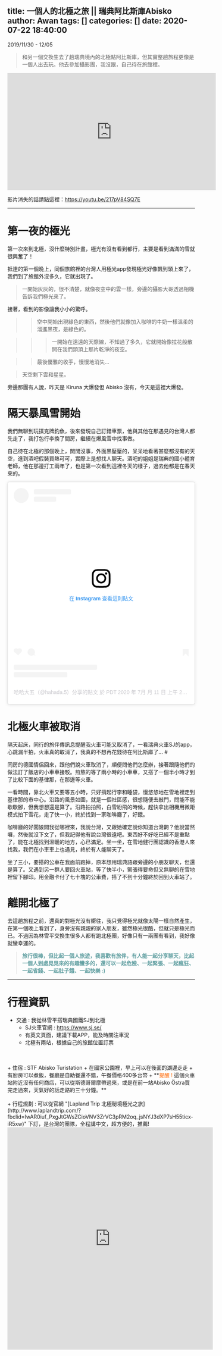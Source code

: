 title: 一個人的北極之旅 || 瑞典阿比斯庫Abisko
author: Awan
tags: []
categories: []
date: 2020-07-22 18:40:00
---
2019/11/30 - 12/05
> 和另一個交換生去了趟瑞典境內的北極點阿比斯庫，但其實整趟旅程更像是一個人出去玩。他去參加攝影團，我沒跟，自己待在旅館裡。
<div align="center">
<iframe width="560" height="315" src="https://www.youtube.com/embed/217pV84SQ7E" frameborder="0" allow="accelerometer; autoplay; encrypted-media; gyroscope; picture-in-picture" allowfullscreen></iframe></div>

影片消失的話請點這裡：https://youtu.be/217pV84SQ7E

---


# 第一夜的極光

第一次來到北極，沒什麼特別計畫，極光有沒有看到都行，主要是看到滿滿的雪就很興奮了！

抵達的第一個晚上，同個旅館裡的台灣人用極光app發現極光好像飄到頭上來了，我們到了旅館外沒多久，它就出現了。
<!--more-->
> 一開始灰灰的，很不清楚，就像夜空中的雲一樣，旁邊的攝影大哥透過相機告訴我們極光來了。

接著，看到的影像讓我小小的驚呼。

>> 空中開始出現綠色的東西，然後他們就像加入咖啡的牛奶一樣溫柔的溜進黑夜，是綠色的。

>>> 一開始在遠遠的天際線，不知過了多久，它就開始像拉花般散開在我們頭頂上那片乾淨的夜空。

>> 最後優雅的收手，慢慢地消失...

> 天空剩下雲和星星。

旁邊那團有人說，昨天是 Kiruna 大爆發但 Abisko 沒有，今天是這裡大爆發。

# 隔天暴風雪開始
我們無聊到玩撲克牌釣魚，後來發現自己訂錯車票，他與其他在那遇見的台灣人都先走了，我打包行李換了間房，繼續在爆風雪中找事做。

自己待在北極的那個晚上，閒閒沒事，外面黑壓壓的，呆呆地看著甚麼都沒有的天空，進到酒吧假裝買熱可可，實際上是想找人聊天。酒吧的姐姐是瑞典的國小體育老師，他在那邊打工兩年了，也是第一次看到這裡冬天的樣子，過去他都是在春天來的。
<div align="center">
<blockquote class="instagram-media" data-instgrm-permalink="https://www.instagram.com/p/CCfwsH3sG6B/?utm_source=ig_embed&amp;utm_campaign=loading" data-instgrm-version="12" style=" background:#FFF; border:0; border-radius:3px; box-shadow:0 0 1px 0 rgba(0,0,0,0.5),0 1px 10px 0 rgba(0,0,0,0.15); margin: 1px; max-width:540px; min-width:326px; padding:0; width:99.375%; width:-webkit-calc(100% - 2px); width:calc(100% - 2px);"><div style="padding:16px;"> <a href="https://www.instagram.com/p/CCfwsH3sG6B/?utm_source=ig_embed&amp;utm_campaign=loading" style=" background:#FFFFFF; line-height:0; padding:0 0; text-align:center; text-decoration:none; width:100%;" target="_blank"> <div style=" display: flex; flex-direction: row; align-items: center;"> <div style="background-color: #F4F4F4; border-radius: 50%; flex-grow: 0; height: 40px; margin-right: 14px; width: 40px;"></div> <div style="display: flex; flex-direction: column; flex-grow: 1; justify-content: center;"> <div style=" background-color: #F4F4F4; border-radius: 4px; flex-grow: 0; height: 14px; margin-bottom: 6px; width: 100px;"></div> <div style=" background-color: #F4F4F4; border-radius: 4px; flex-grow: 0; height: 14px; width: 60px;"></div></div></div><div style="padding: 19% 0;"></div> <div style="display:block; height:50px; margin:0 auto 12px; width:50px;"><svg width="50px" height="50px" viewBox="0 0 60 60" version="1.1" xmlns="https://www.w3.org/2000/svg" xmlns:xlink="https://www.w3.org/1999/xlink"><g stroke="none" stroke-width="1" fill="none" fill-rule="evenodd"><g transform="translate(-511.000000, -20.000000)" fill="#000000"><g><path d="M556.869,30.41 C554.814,30.41 553.148,32.076 553.148,34.131 C553.148,36.186 554.814,37.852 556.869,37.852 C558.924,37.852 560.59,36.186 560.59,34.131 C560.59,32.076 558.924,30.41 556.869,30.41 M541,60.657 C535.114,60.657 530.342,55.887 530.342,50 C530.342,44.114 535.114,39.342 541,39.342 C546.887,39.342 551.658,44.114 551.658,50 C551.658,55.887 546.887,60.657 541,60.657 M541,33.886 C532.1,33.886 524.886,41.1 524.886,50 C524.886,58.899 532.1,66.113 541,66.113 C549.9,66.113 557.115,58.899 557.115,50 C557.115,41.1 549.9,33.886 541,33.886 M565.378,62.101 C565.244,65.022 564.756,66.606 564.346,67.663 C563.803,69.06 563.154,70.057 562.106,71.106 C561.058,72.155 560.06,72.803 558.662,73.347 C557.607,73.757 556.021,74.244 553.102,74.378 C549.944,74.521 548.997,74.552 541,74.552 C533.003,74.552 532.056,74.521 528.898,74.378 C525.979,74.244 524.393,73.757 523.338,73.347 C521.94,72.803 520.942,72.155 519.894,71.106 C518.846,70.057 518.197,69.06 517.654,67.663 C517.244,66.606 516.755,65.022 516.623,62.101 C516.479,58.943 516.448,57.996 516.448,50 C516.448,42.003 516.479,41.056 516.623,37.899 C516.755,34.978 517.244,33.391 517.654,32.338 C518.197,30.938 518.846,29.942 519.894,28.894 C520.942,27.846 521.94,27.196 523.338,26.654 C524.393,26.244 525.979,25.756 528.898,25.623 C532.057,25.479 533.004,25.448 541,25.448 C548.997,25.448 549.943,25.479 553.102,25.623 C556.021,25.756 557.607,26.244 558.662,26.654 C560.06,27.196 561.058,27.846 562.106,28.894 C563.154,29.942 563.803,30.938 564.346,32.338 C564.756,33.391 565.244,34.978 565.378,37.899 C565.522,41.056 565.552,42.003 565.552,50 C565.552,57.996 565.522,58.943 565.378,62.101 M570.82,37.631 C570.674,34.438 570.167,32.258 569.425,30.349 C568.659,28.377 567.633,26.702 565.965,25.035 C564.297,23.368 562.623,22.342 560.652,21.575 C558.743,20.834 556.562,20.326 553.369,20.18 C550.169,20.033 549.148,20 541,20 C532.853,20 531.831,20.033 528.631,20.18 C525.438,20.326 523.257,20.834 521.349,21.575 C519.376,22.342 517.703,23.368 516.035,25.035 C514.368,26.702 513.342,28.377 512.574,30.349 C511.834,32.258 511.326,34.438 511.181,37.631 C511.035,40.831 511,41.851 511,50 C511,58.147 511.035,59.17 511.181,62.369 C511.326,65.562 511.834,67.743 512.574,69.651 C513.342,71.625 514.368,73.296 516.035,74.965 C517.703,76.634 519.376,77.658 521.349,78.425 C523.257,79.167 525.438,79.673 528.631,79.82 C531.831,79.965 532.853,80.001 541,80.001 C549.148,80.001 550.169,79.965 553.369,79.82 C556.562,79.673 558.743,79.167 560.652,78.425 C562.623,77.658 564.297,76.634 565.965,74.965 C567.633,73.296 568.659,71.625 569.425,69.651 C570.167,67.743 570.674,65.562 570.82,62.369 C570.966,59.17 571,58.147 571,50 C571,41.851 570.966,40.831 570.82,37.631"></path></g></g></g></svg></div><div style="padding-top: 8px;"> <div style=" color:#3897f0; font-family:Arial,sans-serif; font-size:14px; font-style:normal; font-weight:550; line-height:18px;"> 在 Instagram 查看這則貼文</div></div><div style="padding: 12.5% 0;"></div> <div style="display: flex; flex-direction: row; margin-bottom: 14px; align-items: center;"><div> <div style="background-color: #F4F4F4; border-radius: 50%; height: 12.5px; width: 12.5px; transform: translateX(0px) translateY(7px);"></div> <div style="background-color: #F4F4F4; height: 12.5px; transform: rotate(-45deg) translateX(3px) translateY(1px); width: 12.5px; flex-grow: 0; margin-right: 14px; margin-left: 2px;"></div> <div style="background-color: #F4F4F4; border-radius: 50%; height: 12.5px; width: 12.5px; transform: translateX(9px) translateY(-18px);"></div></div><div style="margin-left: 8px;"> <div style=" background-color: #F4F4F4; border-radius: 50%; flex-grow: 0; height: 20px; width: 20px;"></div> <div style=" width: 0; height: 0; border-top: 2px solid transparent; border-left: 6px solid #f4f4f4; border-bottom: 2px solid transparent; transform: translateX(16px) translateY(-4px) rotate(30deg)"></div></div><div style="margin-left: auto;"> <div style=" width: 0px; border-top: 8px solid #F4F4F4; border-right: 8px solid transparent; transform: translateY(16px);"></div> <div style=" background-color: #F4F4F4; flex-grow: 0; height: 12px; width: 16px; transform: translateY(-4px);"></div> <div style=" width: 0; height: 0; border-top: 8px solid #F4F4F4; border-left: 8px solid transparent; transform: translateY(-4px) translateX(8px);"></div></div></div> <div style="display: flex; flex-direction: column; flex-grow: 1; justify-content: center; margin-bottom: 24px;"> <div style=" background-color: #F4F4F4; border-radius: 4px; flex-grow: 0; height: 14px; margin-bottom: 6px; width: 224px;"></div> <div style=" background-color: #F4F4F4; border-radius: 4px; flex-grow: 0; height: 14px; width: 144px;"></div></div></a><p style=" color:#c9c8cd; font-family:Arial,sans-serif; font-size:14px; line-height:17px; margin-bottom:0; margin-top:8px; overflow:hidden; padding:8px 0 7px; text-align:center; text-overflow:ellipsis; white-space:nowrap;"><a href="https://www.instagram.com/p/CCfwsH3sG6B/?utm_source=ig_embed&amp;utm_campaign=loading" style=" color:#c9c8cd; font-family:Arial,sans-serif; font-size:14px; font-style:normal; font-weight:normal; line-height:17px; text-decoration:none;" target="_blank">哈哈大五（@hahada.5）分享的貼文</a> 於 <time style=" font-family:Arial,sans-serif; font-size:14px; line-height:17px;" datetime="2020-07-11T09:10:10+00:00">PDT 2020 年 7月 月 11 日 上午 2:10</time> 張貼</p></div></blockquote> <script async src="//www.instagram.com/embed.js"></script>
</div>

# 北極火車被取消
隔天起床，同行的旅伴傳訊息提醒我火車可能又取消了，一看瑞典火車SJ的app，心跳漏半拍，火車真的取消了，我真的不想再花錢待在阿比斯庫了... #

同房的德國情侶回來，跟他們說火車取消了，順便問他們怎麼辦，接著跟隨他們的做法訂了飯店的小車車接駁。煎熬的等了兩小時的小車車，又搭了一個半小時才到了比較下面的基律那，在那邊等火車。

一看時間，靠北火車又要等五小時，只好揹起行李和睡袋，慢悠悠地在雪地裡走到基律那的市中心。沿路的風景如圖，就是一個社區感，很想隨便去敲門，問能不能歇歇腳，但我想想還是算了。沿路拍拍照，白雪紛飛的時候，趕快拿出相機用微距模式拍下雪花，走了快一小，終於找到一家咖啡廳了，好餓。

咖啡廳的好闆娘問我從哪裡來，我說台灣，又跟她確定說你知道台灣齁？他說當然囉，然後就沒下文了，但我記得他有說台灣很遠吧。東西好不好吃已經不是重點了，能在北極找到溫暖的地方，心已滿足。坐一坐，在雪地健行團認識的香港人來找我，我們在小車車上也遇見，終於有人能聊天了。

坐了三小，要搭的公車在我面前跑掉，原本想用瑞典語跟旁邊的小朋友聊天，但還是算了。又遇到另一群人要回火車站，等了快半小，緊張得要命但又無聊的在雪地裡留下腳印。用金融卡付了七十塊的公車費，搭了不到十分鐘終於回到火車站了。

# 離開北極了
去這趟旅程之前，還真的對極光沒有嚮往，我只覺得極光就像太陽一樣自然產生，在第一個晚上看到了，身旁沒有親親的家人朋友，雖然極光很酷，但就只是極光而已。不過因為林雪平交換生很多人都有跑北極團，好像只有一兩團有看到，我好像就蠻幸運的。

> **<font color = #5F9EA0>旅行很棒，但比起一個人旅遊，我喜歡有旅伴，有人能一起分享聊天，比起一個人到處晃晃來的有趣蠻多的，還可以一起危險、一起緊張、一起瘋狂、一起省錢、一起肚子餓、一起快樂 :)</font>**

---

# 行程資訊
+ 交通 : 我從林雪平搭瑞典國鐵SJ到北極
	+ SJ火車官網 : https://www.sj.se/
	+ 有英文頁面，建議下載APP，能及時關注車況
	+ 北極有兩站，根據自己的旅館位置訂票
<br/>
<br/>
+ 住宿 : STF Abisko Turistation
	+ 在國家公園裡，早上可以在後面的湖邊走走
	+ 有廚房可以煮飯，餐廳是自助餐還不錯，午餐價格400多台幣
	+ **<font color=#FF6600>提醒 !</font> 這個火車站附近沒有任何商店，可以從斯德哥爾摩帶過來，或是在前一站Abisko Östra買完走過來，天氣好的話走路約三十分鐘。**
<br/>
<br/>
+ 行程規劃 : 可以從官網 "[Lapland Trip 北極秘境極光之旅](http://www.laplandtrip.com/?fbclid=IwAR0iuf_PxgJtGWsZCioVNV3ZrVC3pRM2oq_jsNYJ3dXP7sH55ticx-iR5xw)" 下訂，是台灣的團隊，全程講中文，超方便的，推薦!
<br/>
<div align="center">
	<iframe src="https://www.facebook.com/plugins/post.php?href=https%3A%2F%2Fwww.facebook.com%2Flaplandtrip%2Fposts%2F2191025134292608&show_text=true&width=552&height=598&appId" width="552" height="598" style="border:none;overflow:hidden" scrolling="no" frameborder="0" allowTransparency="true" allow="encrypted-media"></iframe></div>